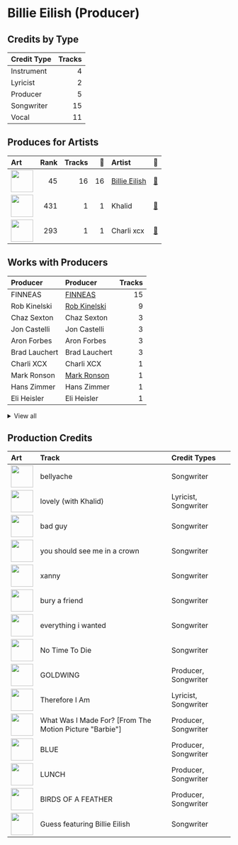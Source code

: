# Billie Eilish (Producer)

## Credits by Type

| Credit Type | Tracks |
|:---|---:|
| Instrument | 4 |
| Lyricist | 2 |
| Producer | 5 |
| Songwriter | 15 |
| Vocal | 11 |

## Produces for Artists

| Art | Rank | Tracks | 💚 | Artist | 🔗 |
|:---|---:|---:|---:|:---|:---|
| <img src="https://i.scdn.co/image/ab6761610000e5eb4a21b4760d2ecb7b0dcdc8da" alt="" width="50" /> | 45 | 16 | 16 | [Billie Eilish](../../artists/billie_eilish/overview.md) | [🔗](https://open.spotify.com/artist/6qqNVTkY8uBg9cP3Jd7DAH) |
| <img src="https://i.scdn.co/image/ab6761610000e5eb24ff450c42d4e36fb34a7631" alt="" width="50" /> | 431 | 1 | 1 | Khalid | [🔗](https://open.spotify.com/artist/6LuN9FCkKOj5PcnpouEgny) |
| <img src="https://i.scdn.co/image/ab6761610000e5eb936885667ef44c306483c838" alt="" width="50" /> | 293 | 1 | 1 | Charli xcx | [🔗](https://open.spotify.com/artist/25uiPmTg16RbhZWAqwLBy5) |

## Works with Producers

| Producer | Producer | Tracks |
|:---|:---|---:|
| FINNEAS | [FINNEAS](../finneas/overview.md) | 15 |
| Rob Kinelski | [Rob Kinelski](../rob_kinelski/overview.md) | 9 |
| Chaz Sexton | Chaz Sexton | 3 |
| Jon Castelli | Jon Castelli | 3 |
| Aron Forbes | Aron Forbes | 3 |
| Brad Lauchert | Brad Lauchert | 3 |
| Charli XCX | Charli XCX | 1 |
| Mark Ronson | [Mark Ronson](../mark_ronson/overview.md) | 1 |
| Hans Zimmer | Hans Zimmer | 1 |
| Eli Heisler | Eli Heisler | 1 |


<details>
<summary>View all</summary>

| Producer | Producer | Tracks |
|:---|:---|---:|
| Matt Dunkley | Matt Dunkley | 1 |
| David Campbell | David Campbell | 1 |
| Thom Beemer | Thom Beemer | 1 |
| Khalid | Khalid | 1 |
| Casey Cuayo | Casey Cuayo | 1 |
| The Dare | The Dare | 1 |
| Andrew Wyatt | Andrew Wyatt | 1 |
| Dylan Brady | Dylan Brady | 1 |
| Idania Valencia | Idania Valencia | 1 |
| Stephen Lipson | Stephen Lipson | 1 |

</details>


## Production Credits

| Art | Track | Credit Types |
|:---|:---|:---|
| <img src="https://i.scdn.co/image/ab67616d0000b273a9f6c04ba168640b48aa5795" alt="" width="50" /> | bellyache | Songwriter |
| <img src="https://i.scdn.co/image/ab67616d0000b2738a3f0a3ca7929dea23cd274c" alt="" width="50" /> | lovely (with Khalid) | Lyricist, Songwriter |
| <img src="https://i.scdn.co/image/ab67616d0000b27350a3147b4edd7701a876c6ce" alt="" width="50" /> | bad guy | Songwriter |
| <img src="https://i.scdn.co/image/ab67616d0000b27350a3147b4edd7701a876c6ce" alt="" width="50" /> | you should see me in a crown | Songwriter |
| <img src="https://i.scdn.co/image/ab67616d0000b27350a3147b4edd7701a876c6ce" alt="" width="50" /> | xanny | Songwriter |
| <img src="https://i.scdn.co/image/ab67616d0000b27350a3147b4edd7701a876c6ce" alt="" width="50" /> | bury a friend | Songwriter |
| <img src="https://i.scdn.co/image/ab67616d0000b273f2248cf6dad1d6c062587249" alt="" width="50" /> | everything i wanted | Songwriter |
| <img src="https://i.scdn.co/image/ab67616d0000b273f7b7174bef6f3fbfda3a0bb7" alt="" width="50" /> | No Time To Die | Songwriter |
| <img src="https://i.scdn.co/image/ab67616d0000b2732a038d3bf875d23e4aeaa84e" alt="" width="50" /> | GOLDWING | Producer, Songwriter |
| <img src="https://i.scdn.co/image/ab67616d0000b2732a038d3bf875d23e4aeaa84e" alt="" width="50" /> | Therefore I Am | Lyricist, Songwriter |
| <img src="https://i.scdn.co/image/ab67616d0000b273ed317ec13d3de9e01fb99c9e" alt="" width="50" /> | What Was I Made For? [From The Motion Picture "Barbie"] | Producer, Songwriter |
| <img src="https://i.scdn.co/image/ab67616d0000b27371d62ea7ea8a5be92d3c1f62" alt="" width="50" /> | BLUE | Producer, Songwriter |
| <img src="https://i.scdn.co/image/ab67616d0000b27371d62ea7ea8a5be92d3c1f62" alt="" width="50" /> | LUNCH | Producer, Songwriter |
| <img src="https://i.scdn.co/image/ab67616d0000b27371d62ea7ea8a5be92d3c1f62" alt="" width="50" /> | BIRDS OF A FEATHER | Producer, Songwriter |
| <img src="https://i.scdn.co/image/ab67616d0000b2738b8d8be49f9c4a44b0574144" alt="" width="50" /> | Guess featuring Billie Eilish | Songwriter |